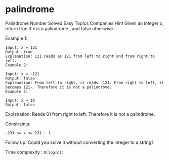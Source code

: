 # palindrome
Palindrome Number
Solved
Easy
Topics
Companies
Hint
Given an integer x, return true if x is a 
palindrome
, and false otherwise.

 

Example 1:
```
Input: x = 121
Output: true
Explanation: 121 reads as 121 from left to right and from right to left.
Example 2:

Input: x = -121
Output: false
Explanation: From left to right, it reads -121. From right to left, it becomes 121-. Therefore it is not a palindrome.
Example 3:

Input: x = 10
Output: false
```


Explanation: Reads 01 from right to left. Therefore it is not a palindrome.
 

Constraints:

`-231 <= x <= 231 - 1`
 

Follow up: Could you solve it without converting the integer to a string?

Time complexity : `O(log(n))`